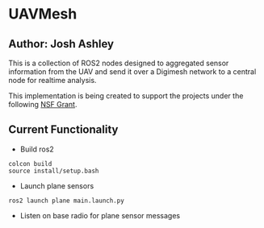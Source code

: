 # UAVMesh
## Author: Josh Ashley

This is a collection of ROS2 nodes designed to aggregated sensor information from the UAV and send it over a Digimesh network to a central node for realtime analysis. 

This implementation is being created to support the projects under the following [NSF Grant](https://www.nsf.gov/awardsearch/showAward?AWD_ID=1932105).

## Current Functionality

* Build ros2
```
colcon build
source install/setup.bash
```

* Launch plane sensors
```
ros2 launch plane main.launch.py
```

* Listen on base radio for plane sensor messages
